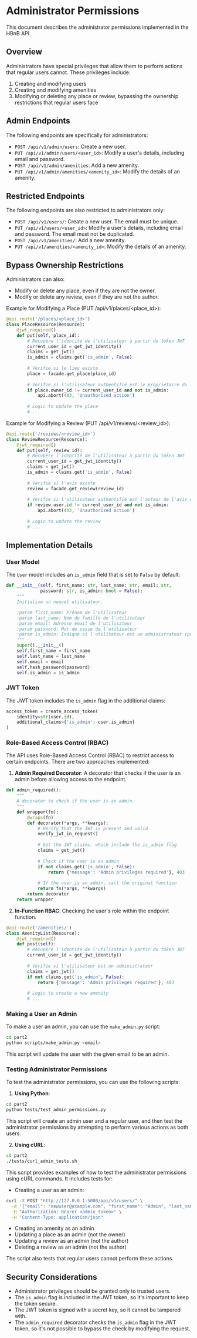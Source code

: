 # Administrator Permissions

This document describes the administrator permissions implemented in the HBnB API.

## Overview

Administrators have special privileges that allow them to perform actions that regular users cannot. These privileges include:

1. Creating and modifying users
2. Creating and modifying amenities
3. Modifying or deleting any place or review, bypassing the ownership restrictions that regular users face

## Admin Endpoints

The following endpoints are specifically for administrators:

- `POST /api/v1/admin/users`: Create a new user.
- `PUT /api/v1/admin/users/<user_id>`: Modify a user's details, including email and password.
- `POST /api/v1/admin/amenities`: Add a new amenity.
- `PUT /api/v1/admin/amenities/<amenity_id>`: Modify the details of an amenity.

## Restricted Endpoints

The following endpoints are also restricted to administrators only:

- `POST /api/v1/users/`: Create a new user. The email must be unique.
- `PUT /api/v1/users/<user_id>`: Modify a user's details, including email and password. The email must not be duplicated.
- `POST /api/v1/amenities/`: Add a new amenity.
- `PUT /api/v1/amenities/<amenity_id>`: Modify the details of an amenity.

## Bypass Ownership Restrictions

Administrators can also:

- Modify or delete any place, even if they are not the owner.
- Modify or delete any review, even if they are not the author.

Example for Modifying a Place (PUT /api/v1/places/<place_id>):

```python
@api.route('/places/<place_id>')
class PlaceResource(Resource):
    @jwt_required()
    def put(self, place_id):
        # Récupère l'identité de l'utilisateur à partir du token JWT
        current_user_id = get_jwt_identity()
        claims = get_jwt()
        is_admin = claims.get('is_admin', False)
        
        # Vérifie si le lieu existe
        place = facade.get_place(place_id)
        
        # Vérifie si l'utilisateur authentifié est le propriétaire du lieu ou un administrateur
        if place.owner_id != current_user_id and not is_admin:
            api.abort(403, 'Unauthorized action')
        
        # Logic to update the place
        # ...
```

Example for Modifying a Review (PUT /api/v1/reviews/<review_id>):

```python
@api.route('/reviews/<review_id>')
class ReviewResource(Resource):
    @jwt_required()
    def put(self, review_id):
        # Récupère l'identité de l'utilisateur à partir du token JWT
        current_user_id = get_jwt_identity()
        claims = get_jwt()
        is_admin = claims.get('is_admin', False)
        
        # Vérifie si l'avis existe
        review = facade.get_review(review_id)
        
        # Vérifie si l'utilisateur authentifié est l'auteur de l'avis ou un administrateur
        if review.user.id != current_user_id and not is_admin:
            api.abort(403, 'Unauthorized action')
        
        # Logic to update the review
        # ...
```

## Implementation Details

### User Model

The `User` model includes an `is_admin` field that is set to `False` by default:

```python
def __init__(self, first_name: str, last_name: str, email: str, 
             password: str, is_admin: bool = False):
    """
    Initialise un nouvel utilisateur.

    :param first_name: Prénom de l'utilisateur
    :param last_name: Nom de famille de l'utilisateur
    :param email: Adresse email de l'utilisateur
    :param password: Mot de passe de l'utilisateur
    :param is_admin: Indique si l'utilisateur est un administrateur (par défaut False)
    """
    super().__init__()
    self.first_name = first_name
    self.last_name = last_name
    self.email = email
    self.hash_password(password)
    self.is_admin = is_admin
```

### JWT Token

The JWT token includes the `is_admin` flag in the additional claims:

```python
access_token = create_access_token(
    identity=str(user.id),
    additional_claims={'is_admin': user.is_admin}
)
```

### Role-Based Access Control (RBAC)

The API uses Role-Based Access Control (RBAC) to restrict access to certain endpoints. There are two approaches implemented:

1. **Admin Required Decorator**: A decorator that checks if the user is an admin before allowing access to the endpoint.

```python
def admin_required():
    """
    A decorator to check if the user is an admin.
    """
    def wrapper(fn):
        @wraps(fn)
        def decorator(*args, **kwargs):
            # Verify that the JWT is present and valid
            verify_jwt_in_request()
            
            # Get the JWT claims, which include the is_admin flag
            claims = get_jwt()
            
            # Check if the user is an admin
            if not claims.get('is_admin', False):
                return {'message': 'Admin privileges required'}, 403
            
            # If the user is an admin, call the original function
            return fn(*args, **kwargs)
        return decorator
    return wrapper
```

2. **In-Function RBAC**: Checking the user's role within the endpoint function.

```python
@api.route('/amenities/')
class AmenityList(Resource):
    @jwt_required()
    def post(self):
        # Récupère l'identité de l'utilisateur à partir du token JWT
        current_user_id = get_jwt_identity()
        
        # Vérifie si l'utilisateur est un administrateur
        claims = get_jwt()
        if not claims.get('is_admin', False):
            return {'message': 'Admin privileges required'}, 403
        
        # Logic to create a new amenity
        # ...
```

### Making a User an Admin

To make a user an admin, you can use the `make_admin.py` script:

```bash
cd part2
python scripts/make_admin.py <email>
```

This script will update the user with the given email to be an admin.

### Testing Administrator Permissions

To test the administrator permissions, you can use the following scripts:

1. **Using Python**:

```bash
cd part2
python tests/test_admin_permissions.py
```

This script will create an admin user and a regular user, and then test the administrator permissions by attempting to perform various actions as both users.

2. **Using cURL**:

```bash
cd part2
./tests/curl_admin_tests.sh
```

This script provides examples of how to test the administrator permissions using cURL commands. It includes tests for:

- Creating a user as an admin:
```bash
curl -X POST "http://127.0.0.1:5000/api/v1/users/" \
  -d '{"email": "newuser@example.com", "first_name": "Admin", "last_name": "User", "password": "password123"}' \
  -H "Authorization: Bearer <admin_token>" \
  -H "Content-Type: application/json"
```

- Creating an amenity as an admin
- Updating a place as an admin (not the owner)
- Updating a review as an admin (not the author)
- Deleting a review as an admin (not the author)

The script also tests that regular users cannot perform these actions.

## Security Considerations

- Administrator privileges should be granted only to trusted users.
- The `is_admin` flag is included in the JWT token, so it's important to keep the token secure.
- The JWT token is signed with a secret key, so it cannot be tampered with.
- The `admin_required` decorator checks the `is_admin` flag in the JWT token, so it's not possible to bypass the check by modifying the request.
